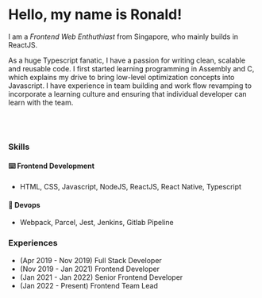 # Hello, my name is Ronald!
I am a _Frontend Web Enthuthiast_ from Singapore, who mainly builds in ReactJS.

As a huge Typescript fanatic, I have a passion for writing clean, scalable and reusable code. I first started learning programming in Assembly and C, which explains my drive to bring low-level optimization concepts into Javascript. I have experience in team building and work flow revamping to incorporate a learning culture and ensuring that individual developer can learn with the team.

<br />
<br />

### Skills
#### ⌨️ Frontend Development
- HTML, CSS, Javascript, NodeJS, ReactJS, React Native, Typescript

#### 🔨 Devops
- Webpack, Parcel, Jest, Jenkins, Gitlab Pipeline

### Experiences
- (Apr 2019 - Nov 2019) Full Stack Developer
- (Nov 2019 - Jan 2021) Frontend Developer
- (Jan 2021 - Jan 2022) Senior Frontend Developer
- (Jan 2022 - Present) Frontend Team Lead

